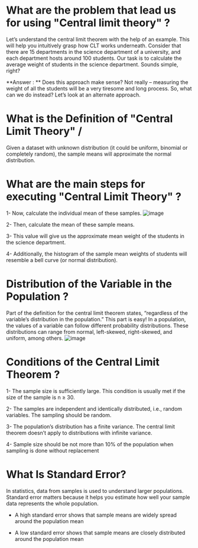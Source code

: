#  What are the problem  that lead us for using "Central limit theory" ?

Let’s understand the central limit theorem with the help of an example. This will help you intuitively grasp how CLT works underneath.
Consider that there are 15 departments in the science department of a university, and each department hosts around 100 students. Our task is to calculate the average weight of students in the science department. Sounds simple, right?

**Answer : **
Does this approach make sense? Not really – measuring the weight of all the students will be a very tiresome and long process. So, what can we do instead? Let’s look at an alternate approach.


# What is the Definition of  "Central Limit Theory" /

Given a dataset with unknown distribution (it could be uniform, binomial or completely random), the sample means will approximate the normal distribution.

# What are the main steps for executing "Central Limit Theory" ?

1- Now, calculate the individual mean of these samples.
![image](https://av-eks-blogoptimized.s3.amazonaws.com/Capture161268.png)


2- Then, calculate the mean of these sample means.

3- This value will give us the approximate mean weight of the students in the science department.

4- Additionally, the histogram of the sample mean weights of students will resemble a bell curve (or normal distribution).

# Distribution of the Variable in the Population  ?

Part of the definition for the central limit theorem states, “regardless of the variable’s distribution in the population.” This part is easy! In a population, the values of a variable can follow different probability distributions. These distributions can range from normal, left-skewed, right-skewed, and uniform, among others.
![image](https://av-eks-blogoptimized.s3.amazonaws.com/231.png)



# Conditions of the Central Limit Theorem  ?


1- The sample size is sufficiently large. This condition is usually met if the size of the sample is n ≥ 30.

2- The samples are independent and identically distributed, i.e., random variables. The sampling should be random.

3- The population’s distribution has a finite variance. The central limit theorem doesn’t apply to distributions with infinite variance.

4- Sample size should be not more than 10% of the population when sampling is done without replacement


# What Is Standard Error?

In statistics, data from samples is used to understand larger populations. Standard error matters because it helps you estimate how well your sample data represents the whole population.


- A high standard error shows that sample means are widely spread around the population mean

- A low standard error shows that sample means are closely distributed around the population mean































